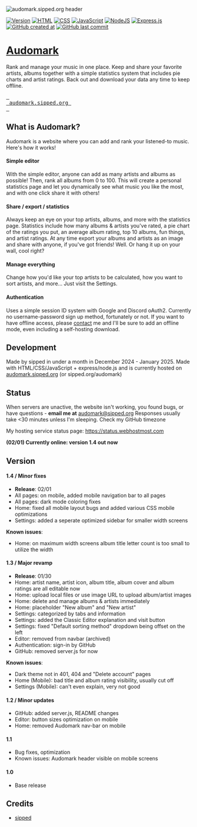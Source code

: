 ![audomark.sipped.org header](https://audomark.sipped.org/public/github/audomark.png?v=20250130)

[![Version](https://img.shields.io/badge/Version-1.4-blue)](#)
[![HTML](https://img.shields.io/badge/HTML-%23E34F26.svg?logo=html5&logoColor=white)](#)
[![CSS](https://img.shields.io/badge/CSS-1572B6?logo=css3&logoColor=fff)](#)
[![JavaScript](https://img.shields.io/badge/JavaScript-F7DF1E?logo=javascript&logoColor=000)](#)
[![NodeJS](https://img.shields.io/badge/Node.js-6DA55F?logo=node.js&logoColor=white)](#)
[![Express.js](https://img.shields.io/badge/Express.js-%23404d59.svg?logo=express&logoColor=%2361DAFB)](#)
[![GitHub created at](https://img.shields.io/github/created-at/sippedaway/Audomark)](#)
[![GitHub last commit](https://img.shields.io/github/last-commit/sippedaway/Audomark)](#)

# [Audomark](https://audomark.sipped.org/)
Rank and manage your music in one place. Keep and share your favorite artists, albums together with a simple statistics system that includes pie charts and artist ratings. Back out and download your data any time to keep offline.

[<kbd> <br> audomark.sipped.org <br> </kbd>](https://audomark.sipped.org)

## What is Audomark?
Audomark is a website where you can add and rank your listened-to music. Here's how it works!

#### Simple editor
With the simple editor, anyone can add as many artists and albums as possible! Then, rank all albums from 0 to 100. This will create a personal statistics page and let you dynamically see what music you like the most, and with one click share it with others!
#### Share / export / statistics
Always keep an eye on your top artists, albums, and more with the statistics page. Statistics include how many albums & artists you've rated, a pie chart of the ratings you put, an average album rating, top 10 albums, fun things, and artist ratings. At any time export your albums and artists as an image and share with anyone, if you've got friends! Well. Or hang it up on your wall, cool right?
#### Manage everything
Change how you'd like your top artists to be calculated, how you want to sort artists, and more... Just visit the Settings. 
#### Authentication
Uses a simple session ID system with Google and Discord oAuth2. Currently no username-password sign up method, fortunately or not. If you want to have offline access, please [contact](mailto:hello@sipped.org) me and I'll be sure to add an offline mode, even including a self-hosting download.

## Development
Made by sipped in under a month in December 2024 - January 2025. Made with HTML/CSS/JavaScript + express/node.js and is currently hosted on [audomark.sipped.org](https://audomark.sipped.org) (or sipped.org/audomark)

## Status
When servers are unactive, the website isn't working, you found bugs, or have questions - **email me at** audomark@sipped.org
Responses usually take <30 minutes unless I'm sleeping. Check my GitHub timezone

My hosting service status page: https://status.webhostmost.com

**(02/01) Currently online: version 1.4 out now**

## Version
#### 1.4 / Minor fixes
- **Release**: 02/01
- All pages: on mobile, added mobile navigation bar to all pages
- All pages: dark mode coloring fixes
- Home: fixed all mobile layout bugs and added various CSS mobile optimizations
- Settings: added a seperate optimized sidebar for smaller width screens

**Known issues**:
- Home: on maximum width screens album title letter count is too small to utilize the width
#### 1.3 / Major revamp
- **Release**: 01/30
- Home: artist name, artist icon, album title, album cover and album ratings are all editable now
- Home: upload local files or use image URL to upload album/artist images
- Home: delete and manage albums & artists immediately
- Home: placeholder "New album" and "New artist"
- Settings: categorized by tabs and information
- Settings: added the Classic Editor explanation and visit button
- Settings: fixed "Default sorting method" dropdown being offset on the left
- Editor: removed from navbar (archived)
- Authentication: sign-in by GitHub
- GitHub: removed server.js for now
  
**Known issues**:
- Dark theme not in 401, 404 and "Delete account" pages
- Home (Mobile): bad title and album rating visibility, usually cut off
- Settings (Mobile): can't even explain, very not good
#### 1.2 / Minor updates
- GitHub: added server.js, README changes
- Editor: button sizes optimization on mobile
- Home: removed Audomark nav-bar on mobile
#### 1.1
- Bug fixes, optimization
- Known issues: Audomark header visible on mobile screens
#### 1.0
- Base release

## Credits
- [sipped](https://github.com/sippedaway)
